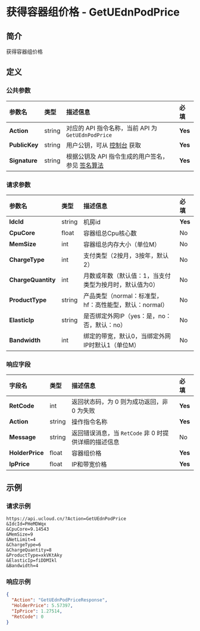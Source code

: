 # 获得容器组价格 - GetUEdnPodPrice

## 简介

获得容器组价格









## 定义

### 公共参数

| 参数名 | 类型 | 描述信息 | 必填 |
|:---|:---|:---|:---|
| **Action**     | string  | 对应的 API 指令名称，当前 API 为 `GetUEdnPodPrice`                        | **Yes** |
| **PublicKey**  | string  | 用户公钥，可从 [控制台](https://console.ucloud.cn/uapi/apikey) 获取                                             | **Yes** |
| **Signature**  | string  | 根据公钥及 API 指令生成的用户签名，参见 [签名算法](api/summary/signature.md)  | **Yes** |

### 请求参数

| 参数名 | 类型 | 描述信息 | 必填 |
|:---|:---|:---|:---|
| **IdcId** | string | 机房id |**Yes**|
| **CpuCore** | float | 容器组总Cpu核心数 |No|
| **MemSize** | int | 容器组总内存大小（单位M） |No|
| **ChargeType** | int | 支付类型（2按月，3按年，默认2） |No|
| **ChargeQuantity** | int | 月数或年数（默认值：1，当支付类型为按月时，默认值为0） |No|
| **ProductType** | string | 产品类型（normal：标准型，hf：高性能型，默认：normal） |No|
| **ElasticIp** | string | 是否绑定外网IP（yes：是，no：否，默认：no） |No|
| **Bandwidth** | int | 绑定的带宽，默认0，当绑定外网IP时默认1（单位M） |No|

### 响应字段

| 字段名 | 类型 | 描述信息 | 必填 |
|:---|:---|:---|:---|
| **RetCode** | int | 返回状态码，为 0 则为成功返回，非 0 为失败 |**Yes**|
| **Action** | string | 操作指令名称 |**Yes**|
| **Message** | string | 返回错误消息，当 `RetCode` 非 0 时提供详细的描述信息 |No|
| **HolderPrice** | float | 容器组价格 |**Yes**|
| **IpPrice** | float | IP和带宽价格 |**Yes**|




## 示例

### 请求示例
    
```
https://api.ucloud.cn/?Action=GetUEdnPodPrice
&IdcId=PHeMDWqx
&CpuCore=9.14543
&MemSize=9
&NetLimit=4
&ChargeType=6
&ChargeQuantity=8
&ProductType=xkVKtAky
&ElasticIp=fiDDMIkl
&Bandwidth=4
```

### 响应示例
    
```json
{
  "Action": "GetUEdnPodPriceResponse",
  "HolderPrice": 5.57397,
  "IpPrice": 1.27514,
  "RetCode": 0
}
```





